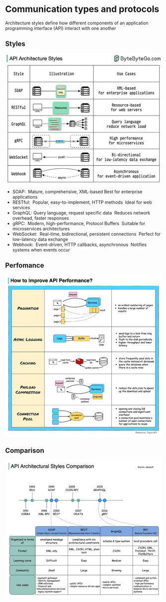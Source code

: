 # Communication types and protocols

Architecture styles define how different components of an application programming interface (API) interact with one another

## Styles

![](../../../aaa-assets/api-types-and-styles-1.png)

- SOAP: 
    Mature, comprehensive, XML-based
    Best for enterprise applications 
- RESTful: 
    Popular, easy-to-implement, HTTP methods 
    Ideal for web services 
- GraphQL:
    Query language, request specific data 
    Reduces network overhead, faster responses 
- gRPC: 
    Modern, high-performance, Protocol Buffers 
    Suitable for microservices architectures 
- WebSocket: 
    Real-time, bidirectional, persistent connections 
    Perfect for low-latency data exchange 
- Webhook: 
    Event-driven, HTTP callbacks, asynchronous 
    Notifies systems when events occur

## Perfomance

![](../../../aaa-assets/api-types-and-styles-2.jpg)

## Comparison

![](../../../aaa-assets/api-types-and-styles-3.jpeg)
